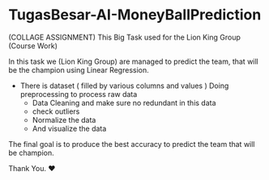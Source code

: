# TugasBesar-AI-MoneyBallPrediction
(COLLAGE ASSIGNMENT)
This Big Task used for the Lion King Group (Course Work)

In this task we (Lion King Group) are managed to predict the team,
that will be the champion using Linear Regression.

- There is dataset ( filled by various columns and values )
  Doing preprocessing to process raw data
    - Data Cleaning and make sure no redundant in this data
    - check outliers
    - Normalize the data
    - And visualize the data

The final goal is to produce the best accuracy to predict the team that will be champion.



Thank You. ❤
